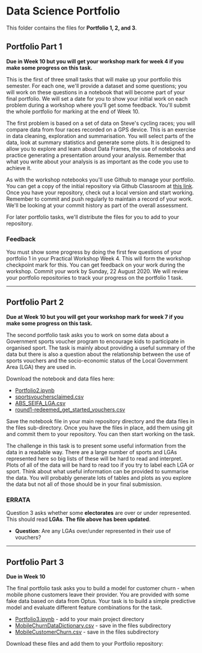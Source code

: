 # Data Science Portfolio

This folder contains the files for **Portfolio 1, 2, and 3**.

## Portfolio Part 1

**Due in Week 10 but you will get your workshop mark for week 4 if you make some progress on this task.**

This is the first of three small tasks that will make up your portfolio this semester. For each one, we'll provide a dataset and some questions; you will work on these questions in a notebook that will become part of your final portfolio. We will set a date for you to show your initial work on each problem during a workshop where you'll get some feedback. You'll submit the whole portfolio for marking at the end of Week 10.

The first problem is based on a set of data on Steve's cycling races; you will compare data from four races recorded on a GPS device. This is an exercise in data cleaning, exploration and summarisation. You will select parts of the data, look at summary statistics and generate some plots. It is designed to allow you to explore and learn about Data Frames, the use of notebooks and practice generating a presentation around your analysis. Remember that what you write about your analysis is as important as the code you use to achieve it.

As with the workshop notebooks you'll use Github to manage your portfolio. You can get a copy of the initial repository via Github Classroom at [this link](link). Once you have your repository, check out a local version and start working. Remember to commit and push regularly to maintain a record of your work. We'll be looking at your commit history as part of the overall assessment.

For later portfolio tasks, we'll distribute the files for you to add to your repository.

### Feedback

You must show some progress by doing the first few questions of your portfolio 1 in your Practical Workshop Week 4. This will form the workshop checkpoint mark for this. You can get feedback on your work during the workshop. Commit your work by Sunday, 22 August 2020. We will review your portfolio repositories to track your progress on the portfolio 1 task.

---

## Portfolio Part 2

**Due at Week 10 but you will get your workshop mark for week 7 if you make some progress on this task.**

The second portfolio task asks you to work on some data about a Government sports voucher program to encourage kids to participate in organised sport. The task is mainly about providing a useful summary of the data but there is also a question about the relationship between the use of sports vouchers and the socio-economic status of the Local Government Area (LGA) they are used in.

Download the notebook and data files here:

- [Portfolio2.ipynb](Portfolio2.ipynb)
- [sportsvouchersclaimed.csv](files/sportsvouchersclaimed.csv)
- [ABS_SEIFA_LGA.csv](files/ABS_SEIFA_LGA.csv)
- [round1-redeemed_get_started_vouchers.csv](files/round1-redeemed_get_started_vouchers.csv)

Save the notebook file in your main repository directory and the data files in the files sub-directory. Once you have the files in place, add them using git and commit them to your repository. You can then start working on the task.

The challenge in this task is to present some useful information from the data in a readable way. There are a large number of sports and LGAs represented here so big lists of these will be hard to read and interpret. Plots of all of the data will be hard to read too if you try to label each LGA or sport. Think about what useful information can be provided to summarise the data. You will probably generate lots of tables and plots as you explore the data but not all of those should be in your final submission.

### ERRATA

Question 3 asks whether some **electorates** are over or under represented. This should read **LGAs**. **The file above has been updated**.
- **Question**: Are any LGAs over/under represented in their use of vouchers?

---

## Portfolio Part 3

**Due in Week 10**

The final portfolio task asks you to build a model for customer churn - when mobile phone customers leave their provider. You are provided with some fake data based on data from Optus. Your task is to build a simple predictive model and evaluate different feature combinations for the task.

- [Portfolio3.ipynb](Portfolio3.ipynb) - add to your main project directory
- [MobileChurnDataDictionary.csv](files/MobileChurnDataDictionary.csv) - save in the files subdirectory
- [MobileCustomerChurn.csv](files/MobileCustomerChurn.csv) - save in the files subdirectory

Download these files and add them to your Portfolio repository:
